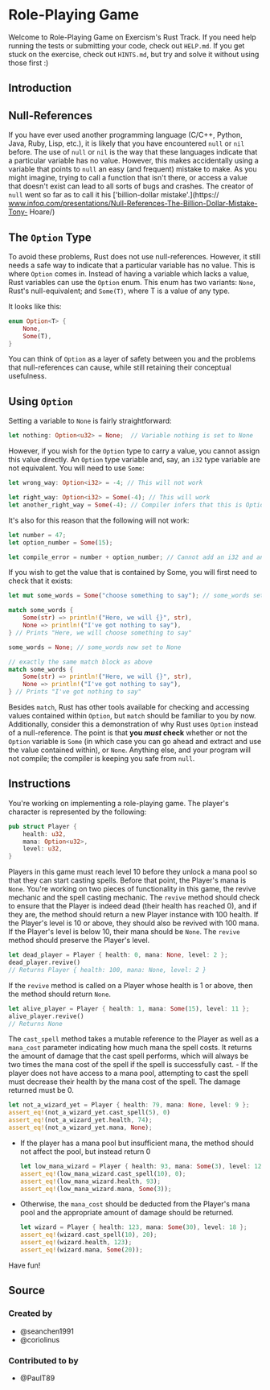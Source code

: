 # Role-Playing Game

Welcome to Role-Playing Game on Exercism's Rust Track.
If you need help running the tests or submitting your code, check out `HELP.md`.
If you get stuck on the exercise, check out `HINTS.md`, but try and solve it without using those first :)

## Introduction

## Null-References

If you have ever used another programming language (C/C++, Python, Java, Ruby,
Lisp, etc.), it is likely that you have encountered `null` or `nil` before.
The use of `null` or `nil` is the way that these languages indicate that a
particular variable has no value.  However, this makes accidentally using a
variable that points to `null` an easy (and frequent) mistake to make.  As you
might imagine, trying to call a function that isn't there, or access a value
that doesn't exist can lead to all sorts of bugs and crashes.  The creator
of `null` went so far as to call it his ['billion-dollar mistake'.](https://
www.infoq.com/presentations/Null-References-The-Billion-Dollar-Mistake-Tony-
Hoare/)

## The `Option` Type

To avoid these problems, Rust does not use null-references.
However, it still needs a safe way to indicate that a particular variable has no value.
This is where `Option` comes in.
Instead of having a variable which lacks a value, Rust variables can use the `Option` enum.
This enum has two variants: `None`, Rust's null-equivalent; and `Some(T)`, where T is a value of any type.

It looks like this:

```rust
enum Option<T> {
    None,
    Some(T),
}
```

You can think of `Option` as a layer of safety between you and the problems
that null-references can cause, while still retaining their conceptual
usefulness.

## Using `Option`

Setting a variable to `None` is fairly straightforward:

```rust
let nothing: Option<u32> = None;  // Variable nothing is set to None
```

However, if you wish for the `Option` type to carry a value, you cannot assign this value directly.
An `Option` type variable and, say, an `i32` type variable are not equivalent.
You will need to use `Some`:

```rust
let wrong_way: Option<i32> = -4; // This will not work

let right_way: Option<i32> = Some(-4); // This will work
let another_right_way = Some(-4); // Compiler infers that this is Option<i32>
```

It's also for this reason that the following will not work:

```rust
let number = 47;
let option_number = Some(15);

let compile_error = number + option_number; // Cannot add an i32 and an Option<i32> - they are of different types
```

If you wish to get the value that is contained by Some, you will first need to check that it exists:

```rust
let mut some_words = Some("choose something to say"); // some_words set to something

match some_words {
    Some(str) => println!("Here, we will {}", str),
    None => println!("I've got nothing to say"),
} // Prints "Here, we will choose something to say"

some_words = None; // some_words now set to None

// exactly the same match block as above
match some_words {
    Some(str) => println!("Here, we will {}", str),
    None => println!("I've got nothing to say"),
} // Prints "I've got nothing to say"
```

Besides `match`, Rust has other tools available for checking and accessing
values contained within `Option`, but `match` should be familiar to you by now.
Additionally, consider this a demonstration of why Rust uses `Option` instead
of a null-reference. The point is that **you _must_ check** whether or not the
`Option` variable is `Some` (in which case you can go ahead and extract and use
the value contained within), or `None`. Anything else, and your program will
not compile; the compiler is keeping you safe from `null`.

## Instructions

You're working on implementing a role-playing game. The player's character is represented by the following:

```rust
pub struct Player {
    health: u32,
    mana: Option<u32>,
    level: u32,
}
```

Players in this game must reach level 10 before they unlock a mana pool so
that they can start casting spells. Before that point, the Player's mana is
`None`.  You're working on two pieces of functionality in this game, the revive
mechanic and the spell casting mechanic.  The `revive` method should check
to ensure that the Player is indeed dead (their health has reached 0), and if
they are, the method should return a new Player instance with 100 health. If
the Player's level is 10 or above, they should also be revived with 100 mana.
If the Player's level is below 10, their mana should be `None`. The `revive`
method should preserve the Player's level.

```rust
let dead_player = Player { health: 0, mana: None, level: 2 };
dead_player.revive()
// Returns Player { health: 100, mana: None, level: 2 }
```

If the `revive` method is called on a Player whose health is 1 or above, then the method should return `None`.

```rust
let alive_player = Player { health: 1, mana: Some(15), level: 11 };
alive_player.revive()
// Returns None
```

The `cast_spell` method takes a mutable reference to the Player as well as a
`mana_cost` parameter indicating how much mana the spell costs. It returns the
amount of damage that the cast spell performs, which will always be two times
the mana cost of the spell if the spell is successfully cast.  - If the player
does not have access to a mana pool, attempting to cast the spell must decrease
their health by the mana cost of the spell. The damage returned must be 0.

```rust
let not_a_wizard_yet = Player { health: 79, mana: None, level: 9 };
assert_eq!(not_a_wizard_yet.cast_spell(5), 0)
assert_eq!(not_a_wizard_yet.health, 74);
assert_eq!(not_a_wizard_yet.mana, None);
```

- If the player has a mana pool but insufficient mana, the method should not affect the pool, but instead return 0

  ```rust
  let low_mana_wizard = Player { health: 93, mana: Some(3), level: 12 };
  assert_eq!(low_mana_wizard.cast_spell(10), 0);
  assert_eq!(low_mana_wizard.health, 93);
  assert_eq!(low_mana_wizard.mana, Some(3));
  ```

- Otherwise, the `mana_cost` should be deducted from the Player's mana pool and
the appropriate amount of damage should be returned.

  ```rust
  let wizard = Player { health: 123, mana: Some(30), level: 18 };
  assert_eq!(wizard.cast_spell(10), 20);
  assert_eq!(wizard.health, 123);
  assert_eq!(wizard.mana, Some(20));
  ```

Have fun!

## Source

### Created by

- @seanchen1991
- @coriolinus

### Contributed to by

- @PaulT89